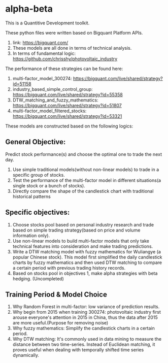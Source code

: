 # alpha-beta

This is a Quantitive Development toolkit.

These python files were written based on Bigquant Platform APIs.
1. link: https://bigquant.com/
2. These models are all done in terms of technical analysis. 
3. In terms of fundamental logic: https://github.com/chrisshy/photovoltaic_industry

The performance of these strategies can be found here:
1. multi-factor_model_300274: https://bigquant.com/live/shared/strategy?id=51158
2. industry_based_simple_control_group: https://bigquant.com/live/shared/strategy?id=55358
3. DTW_matching_and_fuzzy_mathematics: https://bigquant.com/live/shared/strategy?id=51807
4. multi-factor_model_filtered_stocks: https://bigquant.com/live/shared/strategy?id=53321

These models are constructed based on the following logics:
## General Objective: 
Predict stock performance(s) and choose the optimal one to trade the next day.
1. Use simple traditional models(without non-linear models) to trade in a specific group of stocks.
2. Test the performance of the multi-factor model in different situations(a single stock or a bunch of stocks).
3. Directly compare the shape of the candlestick chart with traditional historical patterns 

## Specific objectives: 
1. Choose stocks pool based on personal industry research and trade based on simple trading strategy(based on price and volume information only).
2. Use non-linear models to build multi-factor models that only take technical features into consideration and make trading predictions.
3. Write a DTW matching model with fuzzy mathematics for Wuliangye (a popular Chinese stock). This model first simplified the daily candlestick charts by fuzzy mathematics and then used DTW matching to compare a certain period with previous trading history records. 
4. Based on stocks pool in objectives 1, make alpha strategies with beta hedging. (Uncompleted)


## Training Period & Model Choice
1. Why Random Forest in multi-factor: low variance of prediction results.
2. Why begin from 2015 when training 300274: photovoltaic industry first arouse everyone's attention in 2015 in China, thus the data after 2015 are more useful.(Purpose for removing noise)
3. Why fuzzy mathematics: Simplify the candlestick charts in a certain period.
4. Why DTW matching: It's commonly used in data mining to measure the distance between two time-series. Instead of Euclidean matching, it proves useful when dealing with temporally shifted time series dynamically.

